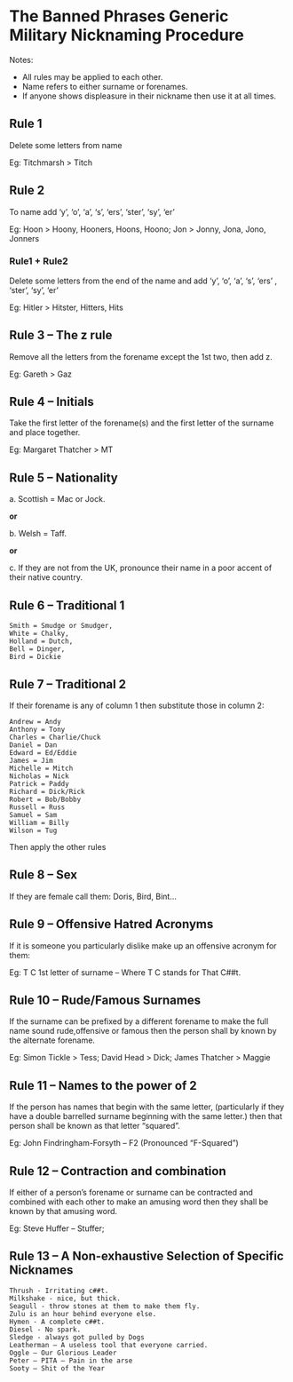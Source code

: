 # The Banned Phrases Generic Military Nicknaming Procedure

Notes:

- All rules may be applied to each other.
- Name refers to either surname or forenames.
- If anyone shows displeasure in their nickname then use it at all times.

## Rule 1

Delete some letters from name

Eg: Titchmarsh > Titch

## Rule 2

To name add ‘y’, ‘o’, ‘a’, ‘s’, ‘ers’, ‘ster’, ‘sy’, ‘er’

Eg: Hoon > Hoony, Hooners, Hoons, Hoono; Jon > Jonny, Jona, Jono, Jonners

### Rule1 + Rule2

Delete some letters from the end of the name and add ‘y’, ‘o’, ‘a’, ‘s’, ‘ers’ , ‘ster’, ‘sy’, ‘er’

Eg: Hitler > Hitster, Hitters, Hits

## Rule 3 – The z rule

Remove all the letters from the forename except the 1st two, then add z.

Eg: Gareth > Gaz

## Rule 4 – Initials

Take the first letter of the forename(s) and the first letter of the surname and place together.

Eg: Margaret Thatcher > MT

## Rule 5 – Nationality

a. Scottish = Mac or Jock.

**or**

b. Welsh = Taff.

**or**

c. If they are not from the UK, pronounce their name in a poor accent of their native country.

## Rule 6 – Traditional 1

    Smith = Smudge or Smudger,
    White = Chalky,
    Holland = Dutch,
    Bell = Dinger,
    Bird = Dickie

## Rule 7 – Traditional 2

If their forename is any of column 1 then substitute those in column 2:

    Andrew = Andy
    Anthony = Tony
    Charles = Charlie/Chuck
    Daniel = Dan
    Edward = Ed/Eddie
    James = Jim
    Michelle = Mitch
    Nicholas = Nick
    Patrick = Paddy
    Richard = Dick/Rick
    Robert = Bob/Bobby
    Russell = Russ
    Samuel = Sam
    William = Billy
    Wilson = Tug

Then apply the other rules

## Rule 8 – Sex

If they are female call them: Doris, Bird, Bint…

## Rule 9 – Offensive Hatred Acronyms

If it is someone you particularly dislike make up an offensive acronym for them:

Eg: T C 1st letter of surname – Where T C stands for That C##t.

## Rule 10 – Rude/Famous Surnames

If the surname can be prefixed by a different forename to make the full name sound rude,offensive or famous then the person shall by known by the alternate forename.

Eg: Simon Tickle > Tess; David Head > Dick; James Thatcher > Maggie

## Rule 11 – Names to the power of 2

If the person has names that begin with the same letter, (particularly if they have a double barrelled surname beginning with the same letter.) then that person shall be known as that letter “squared”.

Eg: John Findringham-Forsyth – F2 (Pronounced “F-Squared”)

## Rule 12 – Contraction and combination

If either of a person’s forename or surname can be contracted and combined with each other to make an amusing word then they shall be known by that amusing word.

Eg: Steve Huffer – Stuffer;

## Rule 13 – A Non-exhaustive Selection of Specific Nicknames

    Thrush - Irritating c##t.
    Milkshake - nice, but thick.
    Seagull - throw stones at them to make them fly.
    Zulu is an hour behind everyone else.
    Hymen - A complete c##t.
    Diesel - No spark.
    Sledge - always got pulled by Dogs
    Leatherman – A useless tool that everyone carried.
    Oggle – Our Glorious Leader
    Peter – PITA – Pain in the arse
    Sooty – Shit of the Year

